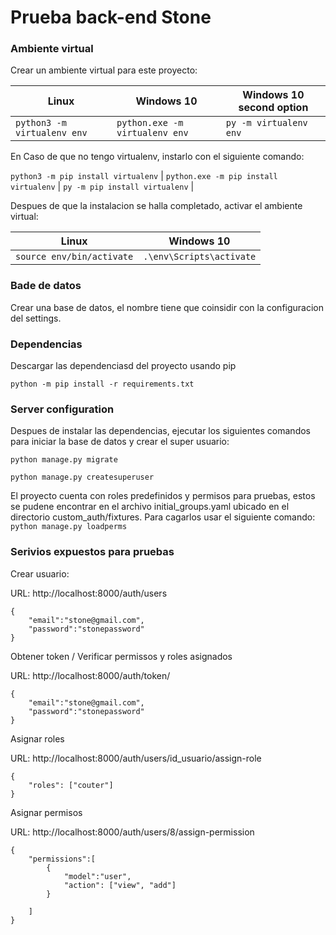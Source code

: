 # Prueba back-end Stone

### Ambiente virtual

Crear un ambiente virtual para este proyecto:

| Linux                       | Windows 10                     | Windows 10 second option |
| --------------------------- | ------------------------------ | ------------------------ |
| `python3 -m virtualenv env` | `python.exe -m virtualenv env` | `py -m virtualenv env`   |

En Caso de que no tengo virtualenv, instarlo con el siguiente comando:

`python3 -m pip install virtualenv` | `python.exe -m pip install virtualenv` | `py -m pip install virtualenv` |

Despues de que la instalacion se halla completado, activar el ambiente virtual:

| Linux                     | Windows 10               |
| ------------------------- | ------------------------ |
| `source env/bin/activate` | `.\env\Scripts\activate` |


### Bade de datos

Crear una base de datos, el nombre tiene que coinsidir con la configuracion del settings.

### Dependencias

Descargar las dependenciasd del proyecto usando pip

`python -m pip install -r requirements.txt`

### Server configuration

Despues de instalar las dependencias, ejecutar los siguientes comandos para iniciar la base de datos y crear el super usuario:

`python manage.py migrate`

`python manage.py createsuperuser`

El proyecto cuenta con roles predefinidos y permisos para pruebas, estos se pudene encontrar en el archivo initial_groups.yaml
ubicado en el directorio custom_auth/fixtures.
Para cagarlos usar el siguiente comando:
`python manage.py loadperms`


### Serivios expuestos para pruebas

Crear usuario:

URL: http://localhost:8000/auth/users

    {
        "email":"stone@gmail.com",
        "password":"stonepassword"
    }


Obtener token / Verificar permissos y roles asignados

URL: http://localhost:8000/auth/token/

    {
        "email":"stone@gmail.com",
        "password":"stonepassword"
    }


Asignar roles 

URL: http://localhost:8000/auth/users/id_usuario/assign-role


    {        
        "roles": ["couter"]
    }
    
Asignar permisos

URL: http://localhost:8000/auth/users/8/assign-permission

    {
        "permissions":[
            {
                "model":"user",
                "action": ["view", "add"]
            }
            
        ]
    }

